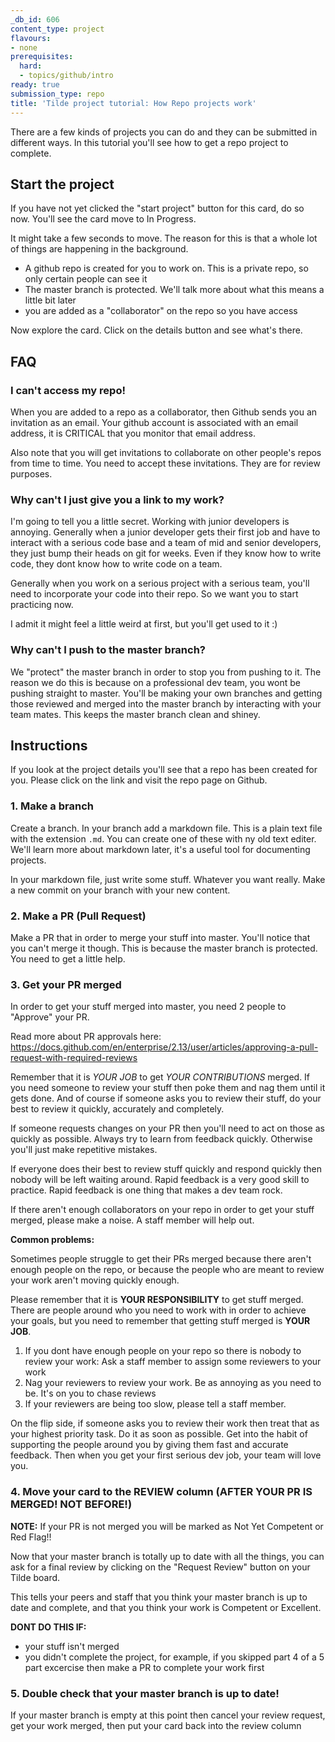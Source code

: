 ```yaml
---
_db_id: 606
content_type: project
flavours:
- none
prerequisites:
  hard:
  - topics/github/intro
ready: true
submission_type: repo
title: 'Tilde project tutorial: How Repo projects work'
---
```


There are a few kinds of projects you can do and they can be submitted in different ways. In this tutorial you'll see how to get a repo project to complete.

## Start the project

If you have not yet clicked the "start project" button for this card, do so now. You'll see the card move to In Progress.

It might take a few seconds to move. The reason for this is that a whole lot of things are happening in the background.

- A github repo is created for you to work on. This is a private repo, so only certain people can see it
- The master branch is protected. We'll talk more about what this means a little bit later
- you are added as a "collaborator" on the repo so you have access

Now explore the card. Click on the details button and see what's there.

## FAQ

### I can't access my repo!

When you are added to a repo as a collaborator, then Github sends you an invitation as an email. Your github account is associated with an email address, it is CRITICAL that you monitor that email address.

Also note that you will get invitations to collaborate on other people's repos from time to time. You need to accept these invitations. They are for review purposes.

### Why can't I just give you a link to my work?

I'm going to tell you a little secret. Working with junior developers is annoying. Generally when a junior developer gets their first job and have to interact with a serious code base and a team of mid and senior developers, they just bump their heads on git for weeks. Even if they know how to write code, they dont know how to write code on a team.

Generally when you work on a serious project with a serious team, you'll need to incorporate your code into their repo. So we want you to start practicing now.

I admit it might feel a little weird at first, but you'll get used to it :)

### Why can't I push to the master branch?

We "protect" the master branch in order to stop you from pushing to it. The reason we do this is because on a professional dev team, you wont be pushing straight to master. You'll be making your own branches and getting those reviewed and merged into the master branch by interacting with your team mates. This keeps the master branch clean and shiney.

## Instructions

If you look at the project details you'll see that a repo has been created for you. Please click on the link and visit the repo page on Github.

### 1. Make a branch

Create a branch. In your branch add a markdown file. This is a plain text file with the extension `.md`. You can create one of these with ny old text editer. We'll learn more about markdown later, it's a useful tool for documenting projects.

In your markdown file, just write some stuff. Whatever you want really. Make a new commit on your branch with your new content.

### 2. Make a PR (Pull Request)

Make a PR that in order to merge your stuff into master. You'll notice that you can't merge it though. This is because the master branch is protected. You need to get a little help.

### 3. Get your PR merged

In order to get your stuff merged into master, you need 2 people to "Approve" your PR.

Read more about PR approvals here: https://docs.github.com/en/enterprise/2.13/user/articles/approving-a-pull-request-with-required-reviews

Remember that it is _YOUR JOB_ to get _YOUR CONTRIBUTIONS_ merged. If you need someone to review your stuff then poke them and nag them until it gets done. And of course if someone asks you to review their stuff, do your best to review it quickly, accurately and completely.

If someone requests changes on your PR then you'll need to act on those as quickly as possible. Always try to learn from feedback quickly. Otherwise you'll just make repetitive mistakes.

If everyone does their best to review stuff quickly and respond quickly then nobody will be left waiting around. Rapid feedback is a very good skill to practice. Rapid feedback is one thing that makes a dev team rock.

If there aren't enough collaborators on your repo in order to get your stuff merged, please make a noise. A staff member will help out.

**Common problems:**

Sometimes people struggle to get their PRs merged because there aren't enough people on the repo, or because the people who are meant to review your work aren't moving quickly enough.

Please remember that it is **YOUR RESPONSIBILITY** to get stuff merged. There are people around who you need to work with in order to achieve your goals, but you need to remember that getting stuff merged is **YOUR JOB**.

1. If you dont have enough people on your repo so there is nobody to review your work: Ask a staff member to assign some reviewers to your work
2. Nag your reviewers to review your work. Be as annoying as you need to be. It's on you to chase reviews
3. If your reviewers are being too slow, please tell a staff member.

On the flip side, if someone asks you to review their work then treat that as your highest priority task. Do it as soon as possible. Get into the habit of supporting the people around you by giving them fast and accurate feedback. Then when you get your first serious dev job, your team will love you.

### 4. Move your card to the REVIEW column (AFTER YOUR PR IS MERGED! NOT BEFORE!)

**NOTE:** If your PR is not merged you will be marked as Not Yet Competent or Red Flag!!

Now that your master branch is totally up to date with all the things, you can ask for a final review by clicking on the "Request Review" button on your Tilde board.

This tells your peers and staff that you think your master branch is up to date and complete, and that you think your work is Competent or Excellent.

**DONT DO THIS IF:**

- your stuff isn't merged
- you didn't complete the project, for example, if you skipped part 4 of a 5 part excercise then make a PR to complete your work first

### 5. Double check that your master branch is up to date!

If your master branch is empty at this point then cancel your review request, get your work merged, then put your card back into the review column